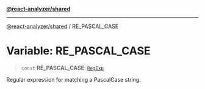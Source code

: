 [**@react-analyzer/shared**](../README.md)

***

[@react-analyzer/shared](../README.md) / RE\_PASCAL\_CASE

# Variable: RE\_PASCAL\_CASE

> `const` **RE\_PASCAL\_CASE**: [`RegExp`](https://developer.mozilla.org/docs/Web/JavaScript/Reference/Global_Objects/RegExp)

Regular expression for matching a PascalCase string.
